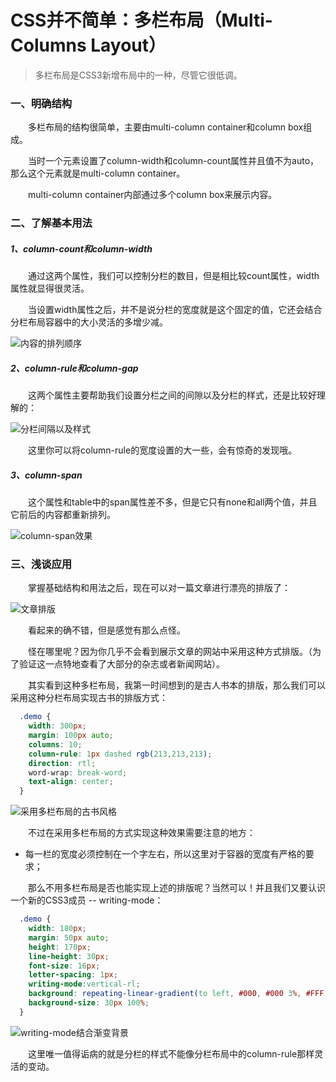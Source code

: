 # CSS并不简单：多栏布局（Multi-Columns Layout）

> 多栏布局是CSS3新增布局中的一种，尽管它很低调。


### 一、明确结构

  &emsp;&emsp;多栏布局的结构很简单，主要由multi-column container和column box组成。

   &emsp;&emsp;当时一个元素设置了column-width和column-count属性并且值不为auto，那么这个元素就是multi-column container。

  &emsp;&emsp;multi-column container内部通过多个column box来展示内容。

### 二、了解基本用法

##### 1、column-count和column-width

   &emsp;&emsp;通过这两个属性，我们可以控制分栏的数目，但是相比较count属性，width属性就显得很灵活。

   &emsp;&emsp;当设置width属性之后，并不是说分栏的宽度就是这个固定的值，它还会结合分栏布局容器中的大小灵活的多增少减。

  ![内容的排列顺序](http://o8sux93eg.bkt.clouddn.com/mcl-one.png)

##### 2、column-rule和column-gap

   &emsp;&emsp;这两个属性主要帮助我们设置分栏之间的间隙以及分栏的样式，还是比较好理解的：

  ![分栏间隔以及样式](http://o8sux93eg.bkt.clouddn.com/mcl-two.png)

   &emsp;&emsp;这里你可以将column-rule的宽度设置的大一些，会有惊奇的发现哦。

##### 3、column-span

   &emsp;&emsp;这个属性和table中的span属性差不多，但是它只有none和all两个值，并且它前后的内容都重新排列。

  ![column-span效果](http://o8sux93eg.bkt.clouddn.com/mcl-three.png)

### 三、浅谈应用

   &emsp;&emsp;掌握基础结构和用法之后，现在可以对一篇文章进行漂亮的排版了：

  ![文章排版](http://o8sux93eg.bkt.clouddn.com/mcl-four.png)

   &emsp;&emsp;看起来的确不错，但是感觉有那么点怪。

   &emsp;&emsp;怪在哪里呢？因为你几乎不会看到展示文章的网站中采用这种方式排版。（为了验证这一点特地查看了大部分的杂志或者新闻网站）。

   &emsp;&emsp;其实看到这种多栏布局，我第一时间想到的是古人书本的排版，那么我们可以采用这种分栏布局实现古书的排版方式：

```css
  .demo {
    width: 300px;
    margin: 100px auto;
    columns: 10;
    column-rule: 1px dashed rgb(213,213,213);
    direction: rtl;
    word-wrap: break-word;
    text-align: center;
  }
```

  ![采用多栏布局的古书风格](http://o8sux93eg.bkt.clouddn.com/%E5%BE%AE%E4%BF%A1mcl-5.png)

  &emsp;&emsp;不过在采用多栏布局的方式实现这种效果需要注意的地方：

  - 每一栏的宽度必须控制在一个字左右，所以这里对于容器的宽度有严格的要求；

  &emsp;&emsp;那么不用多栏布局是否也能实现上述的排版呢？当然可以！并且我们又要认识一个新的CSS3成员 -- writing-mode：

```css
  .demo {
    width: 180px;
    margin: 50px auto;
    height: 170px;
    line-height: 30px;
    font-size: 16px;
    letter-spacing: 1px;
    writing-mode:vertical-rl;
    background: repeating-linear-gradient(to left, #000, #000 3%, #FFF 3%, #FFF);
    background-size: 30px 100%;
  }
```

  ![writing-mode结合渐变背景](http://o8sux93eg.bkt.clouddn.com/mcl-6.png)

  &emsp;&emsp;这里唯一值得诟病的就是分栏的样式不能像分栏布局中的column-rule那样灵活的变动。

